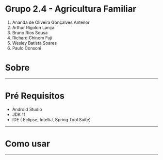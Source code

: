 # Grupo 2.4 - Agricultura Familiar

1. Ananda de Oliveira Gonçalves Antenor
1. Arthur Rigolon Lança
1. Bruno Rios Sousa
1. Richard Chinem Fuji
1. Wesley Batista Soares
1. Paulo Consoni



# Sobre

-------------------

# Pré Requisitos

* Android Studio
* JDK 11
* IDE ( Eclipse, IntelliJ, Spring Tool Suite)


----------------------


# Como usar

-----------------
